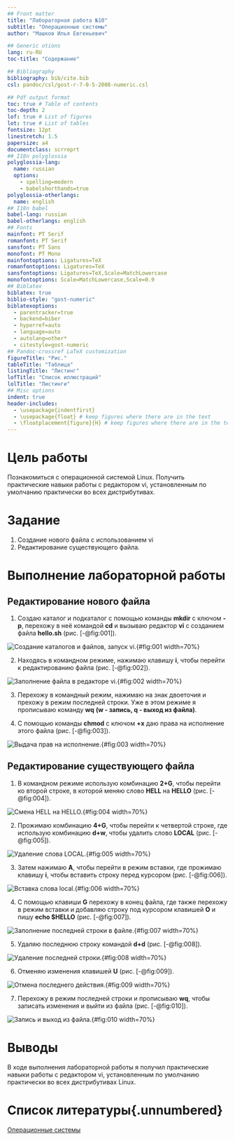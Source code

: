 ```yaml
---
## Front matter
title: "Лабораторная работа №10"
subtitle: "Операционные системы"
author: "Машков Илья Евгеньевич"

## Generic otions
lang: ru-RU
toc-title: "Содержание"

## Bibliography
bibliography: bib/cite.bib
csl: pandoc/csl/gost-r-7-0-5-2008-numeric.csl

## Pdf output format
toc: true # Table of contents
toc-depth: 2
lof: true # List of figures
lot: true # List of tables
fontsize: 12pt
linestretch: 1.5
papersize: a4
documentclass: scrreprt
## I18n polyglossia
polyglossia-lang:
  name: russian
  options:
	- spelling=modern
	- babelshorthands=true
polyglossia-otherlangs:
  name: english
## I18n babel
babel-lang: russian
babel-otherlangs: english
## Fonts
mainfont: PT Serif
romanfont: PT Serif
sansfont: PT Sans
monofont: PT Mono
mainfontoptions: Ligatures=TeX
romanfontoptions: Ligatures=TeX
sansfontoptions: Ligatures=TeX,Scale=MatchLowercase
monofontoptions: Scale=MatchLowercase,Scale=0.9
## Biblatex
biblatex: true
biblio-style: "gost-numeric"
biblatexoptions:
  - parentracker=true
  - backend=biber
  - hyperref=auto
  - language=auto
  - autolang=other*
  - citestyle=gost-numeric
## Pandoc-crossref LaTeX customization
figureTitle: "Рис."
tableTitle: "Таблица"
listingTitle: "Листинг"
lofTitle: "Список иллюстраций"
lolTitle: "Листинги"
## Misc options
indent: true
header-includes:
  - \usepackage{indentfirst}
  - \usepackage{float} # keep figures where there are in the text
  - \floatplacement{figure}{H} # keep figures where there are in the text
---
```


# Цель работы

Познакомиться с операционной системой Linux. Получить практические навыки работы с редактором vi, установленным по умолчанию практически во всех дистрибутивах.

# Задание

1. Создание нового файла с использованием vi
2. Редактирование существующего файла.

# Выполнение лабораторной работы

## Редактирование нового файла

1. Создаю каталог и подкаталог с помощью команды **mkdir** с ключом **-p**, перехожу в неё командой **cd** и вызываю редактор **vi** с созданием файла **hello.sh** (рис. [-@fig:001]).

![Создание каталогов и файлов, запуск vi.](image/1.png){#fig:001 width=70%}

2. Находясь в командном режиме, нажимаю клавишу **i**, чтобы перейти к редактированию файла (рис. [-@fig:002]).

![Заполнение файла в редакторе vi.](image/2.png){#fig:002 width=70%}

3. Перехожу в командный режим, нажимаю на знак двоеточия и прехожу в режим последней строки. Уже в этом режиме я прописываю команду **wq** **(w - запись, q - выход из файла)**.

4. С помощью команды **chmod** с ключом **+x** даю права на исполнение этого файла (рис. [-@fig:003]).

![Выдача прав на исполнение.](image/3.png){#fig:003 width=70%}

## Редактирование существующего файла

1. В командном режиме использую комбинацию **2+G**, чтобы перейти ко второй строке, в которой меняю слово **HELL** на **HELLO** (рис. [-@fig:004]).

![Смена HELL на HELLO.](image/4.png){#fig:004 width=70%}

2. Прожимаю комбинацию **4+G**, чтобы перейти к четвертой строке, где использую комбинацию **d+w**, чтобы удалить слово **LOCAL** (рис. [-@fig:005]).

![Удаление слова LOCAL.](image/5.png){#fig:005 width=70%}

3. Затем нажимаю **А**, чтобы перейти в режим вставки, где прожимаю клавишу **i**, чтобы вставить строку перед курсором (рис. [-@fig:006]).

![Вставка слова local.](image/6.png){#fig:006 width=70%}

4. С помощью клавиши **G** перехожу в конец файла, где также перехожу в режим вставки и добавляю строку под курсором клавишей **О** и пишу **echo $HELLO** (рис. [-@fig:007]).

![Заполнение последней строки в файле.](image/7.png){#fig:007 width=70%}

5. Удаляю последнюю строку командой **d+d** (рис. [-@fig:008]).

![Удаление последней строки.](image/8.png){#fig:008 width=70%}

6. Отменяю изменения клавишей **U** (рис. [-@fig:009]).

![Отмена последнего действия.](image/9.png){#fig:009 width=70%}

7. Перехожу в режим последней строки и прописываю **wq**, чтобы записать изменения и выйти из файла (рис. [-@fig:010]).

![Запись и выход из файла.](image/10.png){#fig:010 width=70%}

# Выводы

В ходе выполнения лабораторной работы я получил практические навыки работы с редактором vi, установленным по умолчанию практически во всех дистрибутивах Linux.

# Список литературы{.unnumbered}

[Операционные системы](https://esystem.rudn.ru/pluginfile.php/2288093/mod_resource/content/4/008-lab_vi.pdf)
